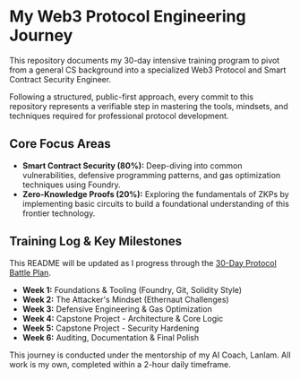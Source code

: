 # My Web3 Protocol Engineering Journey

This repository documents my 30-day intensive training program to pivot from a general CS background into a specialized Web3 Protocol and Smart Contract Security Engineer.

Following a structured, public-first approach, every commit to this repository represents a verifiable step in mastering the tools, mindsets, and techniques required for professional protocol development.

## Core Focus Areas

* **Smart Contract Security (80%):** Deep-diving into common vulnerabilities, defensive programming patterns, and gas optimization techniques using Foundry.
* **Zero-Knowledge Proofs (20%):** Exploring the fundamentals of ZKPs by implementing basic circuits to build a foundational understanding of this frontier technology.

## Training Log & Key Milestones

This README will be updated as I progress through the [30-Day Protocol Battle Plan](./Web3%20Protocol%20Training%20Plan.docx).

* **Week 1:** Foundations & Tooling (Foundry, Git, Solidity Style)
* **Week 2:** The Attacker's Mindset (Ethernaut Challenges)
* **Week 3:** Defensive Engineering & Gas Optimization
* **Week 4:** Capstone Project - Architecture & Core Logic
* **Week 5:** Capstone Project - Security Hardening
* **Week 6:** Auditing, Documentation & Final Polish

This journey is conducted under the mentorship of my AI Coach, Lanlam. All work is my own, completed within a 2-hour daily timeframe.